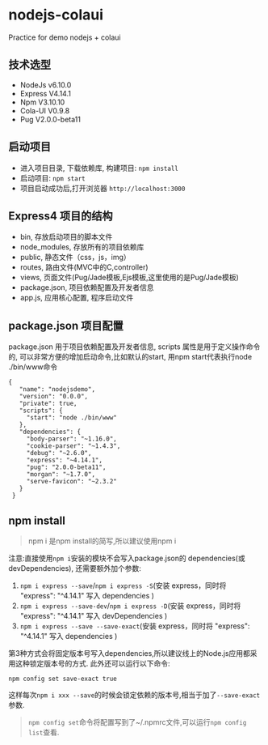 # nodejs-colaui
Practice for demo nodejs + colaui

## 技术选型
* NodeJs v6.10.0
* Express V4.14.1
* Npm V3.10.10
* Cola-UI V0.9.8
* Pug V2.0.0-beta11

## 启动项目
* 进入项目目录, 下载依赖库, 构建项目: `npm install`
* 启动项目: `npm start`
* 项目启动成功后,打开浏览器 `http://localhost:3000`

## Express4 项目的结构
* bin, 存放启动项目的脚本文件
* node_modules, 存放所有的项目依赖库
* public, 静态文件（css，js，img）
* routes, 路由文件(MVC中的C,controller)
* views, 页面文件(Pug/Jade模板,Ejs模板,这里使用的是Pug/Jade模板)
* package.json, 项目依赖配置及开发者信息
* app.js, 应用核心配置, 程序启动文件

## package.json 项目配置
package.json 用于项目依赖配置及开发者信息, scripts 属性是用于定义操作命令的,
可以非常方便的增加启动命令,比如默认的start, 用npm start代表执行node ./bin/www命令
```
{
   "name": "nodejsdemo",
   "version": "0.0.0",
   "private": true,
   "scripts": {
     "start": "node ./bin/www"
   },
   "dependencies": {
     "body-parser": "~1.16.0",
     "cookie-parser": "~1.4.3",
     "debug": "~2.6.0",
     "express": "~4.14.1",
     "pug": "2.0.0-beta11",
     "morgan": "~1.7.0",
     "serve-favicon": "~2.3.2"
   }
 }
```

## npm install
> npm i 是npm install的简写,所以建议使用npm i

注意:直接使用`npm i`安装的模块不会写入package.json的
dependencies(或devDependencies), 还需要额外加个参数:
1. `npm i express --save`/`npm i express -S`(安装 express，同时将 "express": "^4.14.1" 写入 dependencies )
2. `npm i express --save-dev`/`npm i express -D`(安装 express，同时将 "express": "^4.14.1" 写入 devDependencies )
3. `npm i express --save --save-exact`(安装 express，同时将 "express": "^4.14.1" 写入 dependencies )

第3种方式会将固定版本号写入dependencies,所以建议线上的Node.js应用都采用这种锁定版本号的方式.
此外还可以运行以下命令:

`npm config set save-exact true`

这样每次`npm i xxx --save`的时候会锁定依赖的版本号,相当于加了`--save-exact`参数.

>`npm config set`命令将配置写到了~/.npmrc文件,可以运行`npm config list`查看.